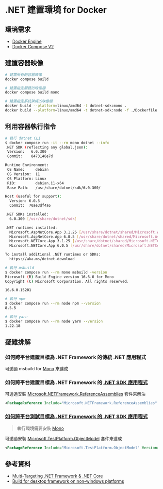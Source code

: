 # .NET 建置環境 for Docker

## 環境需求

- [Docker Engine](https://docs.docker.com/install/)
- [Docker Compose V2](https://docs.docker.com/compose/cli-command/)

## 建置容器映像

```sh
# 建置所有的容器映像
docker compose build

# 建置指定服務的映像檔
docker compose build mono

# 建置指定系統架構的映像檔
docker build --platform=linux/amd64 -t dotnet-sdk:mono .
docker build --platform=linux/amd64 -t dotnet-sdk:node -f ./Dockerfile.node .
```

## 利用容器執行指令

```sh
# 執行 dotnet CLI
$ docker compose run -it --rm mono dotnet --info
.NET SDK (reflecting any global.json):
 Version:   6.0.300
 Commit:    8473146e7d

Runtime Environment:
 OS Name:     debian
 OS Version:  11
 OS Platform: Linux
 RID:         debian.11-x64
 Base Path:   /usr/share/dotnet/sdk/6.0.300/

Host (useful for support):
  Version: 6.0.5
  Commit:  70ae3df4a6

.NET SDKs installed:
  6.0.300 [/usr/share/dotnet/sdk]

.NET runtimes installed:
  Microsoft.AspNetCore.App 3.1.25 [/usr/share/dotnet/shared/Microsoft.AspNetCore.App]
  Microsoft.AspNetCore.App 6.0.5 [/usr/share/dotnet/shared/Microsoft.AspNetCore.App]
  Microsoft.NETCore.App 3.1.25 [/usr/share/dotnet/shared/Microsoft.NETCore.App]
  Microsoft.NETCore.App 6.0.5 [/usr/share/dotnet/shared/Microsoft.NETCore.App]

To install additional .NET runtimes or SDKs:
  https://aka.ms/dotnet-download

# 執行 msbuild
$ docker compose run --rm mono msbuild -version
Microsoft (R) Build Engine version 16.6.0 for Mono
Copyright (C) Microsoft Corporation. All rights reserved.

16.6.0.15201

# 執行 npm
$ docker compose run --rm node npm --version
8.5.5

# 執行 yarn
$ docker compose run --rm node yarn --version
1.22.18
```

## 疑難排解

### 如何跨平台建置目標為 .NET Framework  的傳統 .NET 應用程式

可透過 msbuild for [Mono](https://www.mono-project.com/) 來達成

### 如何跨平台建置目標為 .NET Framework  的 [.NET SDK 應用程式](https://docs.microsoft.com/dotnet/core/project-sdk/overview)

可透過安裝 [Microsoft.NETFramework.ReferenceAssemblies](https://www.nuget.org/packages/Microsoft.NETFramework.ReferenceAssemblies/) 套件來解決

```xml
<PackageReference Include="Microsoft.NETFramework.ReferenceAssemblies" Version="1.0.2" PrivateAssets="All" Condition="$(TargetFramework.StartsWith('net4')) AND '$(OS)' != 'Windows_NT'"/>
```

### [如何跨平台測試目標為 .NET Framework 的 .NET SDK 應用程式](https://cake-contrib.github.io/Cake.Recipe/docs/known-issues/running-xunit-tests-on-net-framework)

> 執行環境需要安裝 [Mono](https://www.mono-project.com/)

可透過安裝 [Microsoft.TestPlatform.ObjectModel](https://www.nuget.org/packages/Microsoft.TestPlatform.ObjectModel/) 套件來達成

```xml
<PackageReference Include="Microsoft.TestPlatform.ObjectModel" Version="17.1.0" Condition="'$(OS)' != 'Windows_NT'" />
```

## 參考資料

- [Multi-Targeting .NET Framework & .NET Core](https://github.com/mono/docker/issues/63)
- [Build for desktop framework on non-windows platforms](https://github.com/dotnet/sdk/issues/335)
